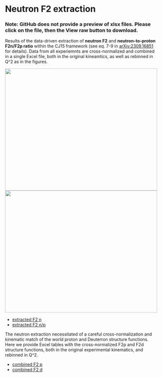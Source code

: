 
# Neutron F2 extraction

### Note: GitHub does not provide a preview of xlsx files.  Please click on the file, then the __View raw__ button to download.

Results of the data-driven extraction of __neutron F2__ and __neutron-to-proton F2n/F2p ratio__ within the CJ15 framework (see eq. 7-9 in [arXiv:2309.16851](https://arxiv.org/abs/2309.16851) for details). Data from all experiemnts are cross-normalized and combined in a single Excel file, both in the original kineamtics, as well as rebinned in Q^2 as in the figures. 

<img src="https://github.com/JeffersonLab/CJ-database/assets/20442471/e7335f02-67c9-438d-8f70-15d6347da621" width="500" height="400">
<img src="https://github.com/JeffersonLab/CJ-database/assets/20442471/06c9a30a-07e5-427d-b347-626898fd8252" width="500" height="400">


* [extracted F2 n](rebin_n.xlsx)
* [extracted F2 n/p](f2np_all.xlsx)

The neutron extraction necessitated of a careful cross-normalization and kinematic match of the world proton and Deuterron structure functions. Here we provide Excel tables with the cross-normalized F2p and F2d structure functions, both in the original experimental kinematics, and rebinned in Q^2. 

* [combined F2 p](rebin_p.xlsx)
* [combined F2 d](rebin_d.xlsx)

